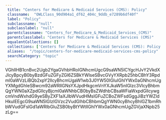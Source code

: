 ```yaml
--- 
 title: "Centers for Medicare & Medicaid Services (CMS): Policy" 
 classname:  "OWLClass_90d904a1_df62_404c_9ddb_e7289b6df40f" 
 label: "Policy" 
 subclassname: "null" 
 subclasslabel: "null" 
 parentclassname: "Centers_for_Medicare_&_Medicaid_Services_(CMS)" 
 parentclasslabel: "Centers for Medicare & Medicaid Services (CMS)" 
 equalentCollections: [] 
 collections: ['Centers for Medicare & Medicaid Services (CMS): Policy']
 aliases:  "/topic/centers-for-medicare-medicaid-services-cms-policy"  
 searchCategory: "topic" 
---
```

VGhlIHB1cnBvc2Ugb2YgaGVhbHRoIGNhcmUgcG9saWN5ICYgcHJvY2VkdXJlcyBpcyB0byBzdGFuZGFyZGl6ZSBkYWlseSBvcGVyYXRpb25hbCBhY3Rpdml0aWVzLiBQb2xpY2llcyBhcmUgaW1wb3J0YW50IGluIGhlYWx0aGNhcmUgYXMgdGhleSBwcm92aWRlIGNsYXJpdHkgcmVnYXJkaW5nIGlzc3VlcyBhbmQgYWN0aXZpdGllcyBjcml0aWNhbCB0byBsZWdhbCBsaWFiaWxpdGllcywgcmVndWxhdG9yeSByZXF1aXJlbWVudHMsIGFuZCBoZWFsdGggJiBzYWZldHkuIEEgcG9saWN5IGlzIGVzc2VudGlhbCBhbmQgYWN0cyBhcyBhIGZ1bmRhbWVudGFsIGd1aWRlbGluZSB0byBtYWtlIGhlYWx0aGNhcmUgZGVjaXNpb25zLg==